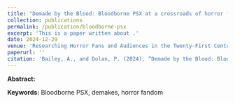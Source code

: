 ```yaml
---
title: "Demade by the Blood: Bloodborne PSX at a crossroads of horror fandoms (forthcoming)"
collection: publications
permalink: /publication/bloodborne-psx
excerpt: 'This is a paper written about .'
date: 2024-12-29
venue: 'Researching Horror Fans and Audiences in the Twenty-First Century'
paperurl: ''
citation: 'Bailey, A., and Dolan, P. (2024). “Demade by the Blood: Bloodborne PSX at a crossroads of horror fandoms.” In <i>Researching Horror Fans and Audiences in the Twenty-First Century</i>, edited by James Rendell and Kate Egan, Edinburgh University Press'
---
```


<b>Abstract:</b>  

<b>Keywords:</b> Bloodborne PSX, demakes, horror fandom 
